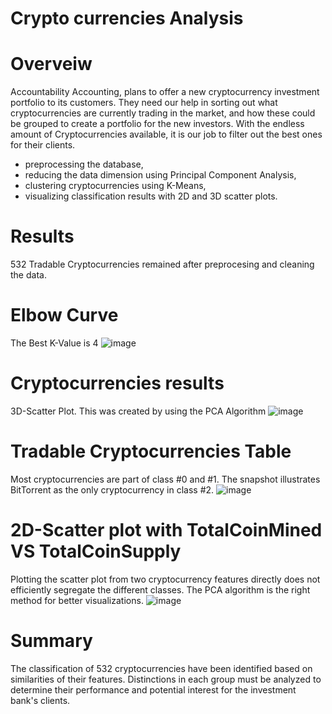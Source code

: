 # Crypto currencies Analysis

# Overveiw 
Accountability Accounting, plans to offer a new cryptocurrency investment portfolio to its customers. They need our help in sorting out what cryptocurrencies are currently trading in the market, and how these could be grouped to create a portfolio for the new investors. With the endless amount of Cryptocurrencies available, it is our job to filter out the best ones for their clients.

* preprocessing the database,
* reducing the data dimension using Principal Component Analysis,
* clustering cryptocurrencies using K-Means,
* visualizing classification results with 2D and 3D scatter plots.

# Results 
532 Tradable Cryptocurrencies remained after preprocesing and cleaning the data.

# Elbow Curve
The Best K-Value is 4
![image](https://user-images.githubusercontent.com/46943357/211168407-5e903e64-8259-41b6-9932-7dac0f0a477d.png)

# Cryptocurrencies results
3D-Scatter Plot. This was created by using the PCA Algorithm
![image](https://user-images.githubusercontent.com/46943357/211168465-f12dc313-b6bb-4d84-a1df-9aec5fac4834.png)

# Tradable Cryptocurrencies Table
Most cryptocurrencies are part of class #0 and #1. The snapshot illustrates BitTorrent as the only cryptocurrency in class #2.
![image](https://user-images.githubusercontent.com/46943357/211168508-ea8195b1-e4ce-44c8-bac9-80e933c29e0b.png)

# 2D-Scatter plot with TotalCoinMined VS TotalCoinSupply
Plotting the scatter plot from two cryptocurrency features directly does not efficiently segregate the different classes. The PCA algorithm is the right method for better visualizations.
![image](https://user-images.githubusercontent.com/46943357/211168521-f5f38e7c-da40-4908-bec1-e35e71f7829c.png)

# Summary
The classification of 532 cryptocurrencies have been identified based on similarities of their features. Distinctions in each group must be analyzed to determine their performance and potential interest for the investment bank's clients.
